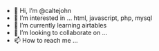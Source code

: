 - 👋 Hi, I’m @caltejohn
- 👀 I’m interested in ... html, javascript, php, mysql
- 🌱 I’m currently learning airtables
- 💞️ I’m looking to collaborate on ...
- 📫 How to reach me ...

<!---
caltejohn/caltejohn is a ✨ special ✨ repository because its `README.md` (this file) appears on your GitHub profile.
You can click the Preview link to take a look at your changes.
--->
